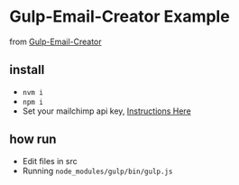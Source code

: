 # Gulp-Email-Creator Example

from [Gulp-Email-Creator](https://github.com/darylldoyle/Gulp-Email-Creator)

## install

- `nvm i`
- `npm i`
- Set your mailchimp api key, [Instructions Here](http://kb.mailchimp.com/accounts/management/about-api-keys)


## how run

- Edit files in src
- Running `node_modules/gulp/bin/gulp.js`
